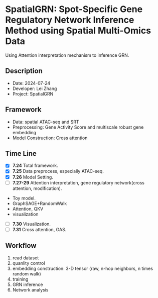 **SpatialGRN**: Spot-Specific Gene Regulatory Network Inference Method using Spatial Multi-Omics Data
===

Using Attention interpretation mechanism to inference GRN.

Description
---

- Date: 2024-07-24
- Developer: Lei Zhang
- Project: SpatialGRN

Framework
---

- Data: spatial ATAC-seq and SRT
- Preprocessing: Gene Activity Score and multiscale robust gene embedding
- Model Construction: Cross attention

Time Line
---

- [x] **7.24** Total framework.
- [x] **7.25** Data preprocess, especially ATAC-seq.
- [x] **7.26** Model Setting.
- [ ] **7.27-29** Attention interpretation, gene regulatory network(cross attention, modification).
- Toy model.
- GraphSAGE+RandomWalk
- Attention, QKV
- visualization
- [ ] **7.30** Visualization.
- [ ] **7.31** Cross attention, GAS.

Workflow
---

1. read dataset
2. quanlity control
3. embedding construction: 3-D tensor (raw, n-hop neighbors, n times random walk)
4. training
5. GRN inference
6. Network analysis
